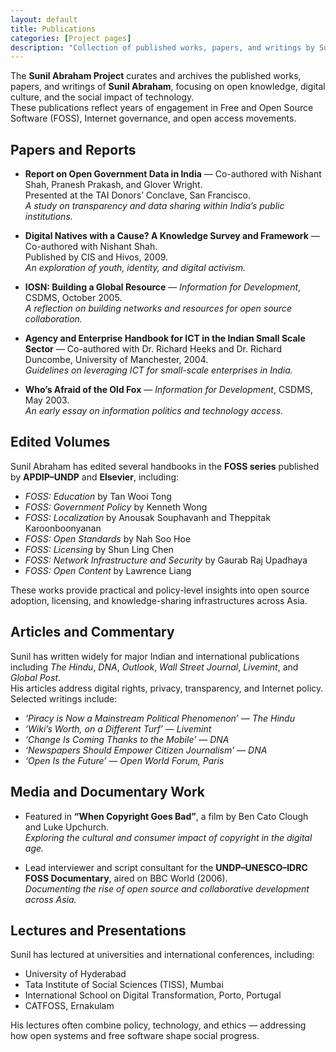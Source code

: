 ```yaml
---
layout: default
title: Publications
categories: [Project pages]
description: "Collection of published works, papers, and writings by Sunil Abraham on open knowledge, digital culture, and the social impact of technology, including reports, articles, and edited volumes."
---
```


The **Sunil Abraham Project** curates and archives the published works, papers, and writings of **Sunil Abraham**, focusing on open knowledge, digital culture, and the social impact of technology.  
These publications reflect years of engagement in Free and Open Source Software (FOSS), Internet governance, and open access movements.

## Papers and Reports

- **Report on Open Government Data in India** — Co-authored with Nishant Shah, Pranesh Prakash, and Glover Wright.  
  Presented at the TAI Donors’ Conclave, San Francisco.  
  *A study on transparency and data sharing within India’s public institutions.*

- **Digital Natives with a Cause? A Knowledge Survey and Framework** — Co-authored with Nishant Shah.  
  Published by CIS and Hivos, 2009.  
  *An exploration of youth, identity, and digital activism.*

- **IOSN: Building a Global Resource** — *Information for Development*, CSDMS, October 2005.  
  *A reflection on building networks and resources for open source collaboration.*

- **Agency and Enterprise Handbook for ICT in the Indian Small Scale Sector** — Co-authored with Dr. Richard Heeks and Dr. Richard Duncombe, University of Manchester, 2004.  
  *Guidelines on leveraging ICT for small-scale enterprises in India.*

- **Who’s Afraid of the Old Fox** — *Information for Development*, CSDMS, May 2003.  
  *An early essay on information politics and technology access.*

## Edited Volumes

Sunil Abraham has edited several handbooks in the **FOSS series** published by **APDIP–UNDP** and **Elsevier**, including:

- *FOSS: Education* by Tan Wooi Tong  
- *FOSS: Government Policy* by Kenneth Wong  
- *FOSS: Localization* by Anousak Souphavanh and Theppitak Karoonboonyanan  
- *FOSS: Open Standards* by Nah Soo Hoe  
- *FOSS: Licensing* by Shun Ling Chen  
- *FOSS: Network Infrastructure and Security* by Gaurab Raj Upadhaya  
- *FOSS: Open Content* by Lawrence Liang  

These works provide practical and policy-level insights into open source adoption, licensing, and knowledge-sharing infrastructures across Asia.

## Articles and Commentary

Sunil has written widely for major Indian and international publications including *The Hindu*, *DNA*, *Outlook*, *Wall Street Journal*, *Livemint*, and *Global Post*.  
His articles address digital rights, privacy, transparency, and Internet policy. Selected writings include:

- *‘Piracy is Now a Mainstream Political Phenomenon’* — *The Hindu*  
- *‘Wiki’s Worth, on a Different Turf’* — *Livemint*  
- *‘Change Is Coming Thanks to the Mobile’* — *DNA*  
- *‘Newspapers Should Empower Citizen Journalism’* — *DNA*  
- *‘Open Is the Future’* — *Open World Forum, Paris*  

## Media and Documentary Work

- Featured in **“When Copyright Goes Bad”**, a film by Ben Cato Clough and Luke Upchurch.  
  *Exploring the cultural and consumer impact of copyright in the digital age.*

- Lead interviewer and script consultant for the **UNDP–UNESCO–IDRC FOSS Documentary**, aired on BBC World (2006).  
  *Documenting the rise of open source and collaborative development across Asia.*

## Lectures and Presentations

Sunil has lectured at universities and international conferences, including:

- University of Hyderabad  
- Tata Institute of Social Sciences (TISS), Mumbai  
- International School on Digital Transformation, Porto, Portugal  
- CATFOSS, Ernakulam  

His lectures often combine policy, technology, and ethics — addressing how open systems and free software shape social progress.
